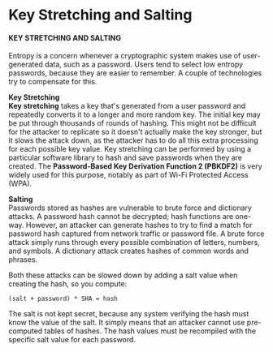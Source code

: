 # Key Stretching and Salting

#### KEY STRETCHING AND SALTING

Entropy is a concern whenever a cryptographic system makes use of user-generated data, such as a password. Users tend to select low entropy passwords, because they are easier to remember. A couple of technologies try to compensate for this.

**Key Stretching**  
**Key stretching** takes a key that's generated from a user password and repeatedly converts it to a longer and more random key. The initial key may be put through thousands of rounds of hashing. This might not be difficult for the attacker to replicate so it doesn't actually make the key stronger, but it slows the attack down, as the attacker has to do all this extra processing for each possible key value. Key stretching can be performed by using a particular software library to hash and save passwords when they are created. The **Password-Based Key Derivation Function 2 (PBKDF2)** is very widely used for this purpose, notably as part of Wi-Fi Protected Access (WPA).

**Salting**  
Passwords stored as hashes are vulnerable to brute force and dictionary attacks. A password hash cannot be decrypted; hash functions are one-way. However, an attacker can generate hashes to try to find a match for password hash captured from network traffic or password file. A brute force attack simply runs through every possible combination of letters, numbers, and symbols. A dictionary attack creates hashes of common words and phrases.

Both these attacks can be slowed down by adding a salt value when creating the hash, so you compute:

`(salt + password) * SHA = hash`

The salt is not kept secret, because any system verifying the hash must know the value of the salt. It simply means that an attacker cannot use pre-computed tables of hashes. The hash values must be recompiled with the specific salt value for each password.